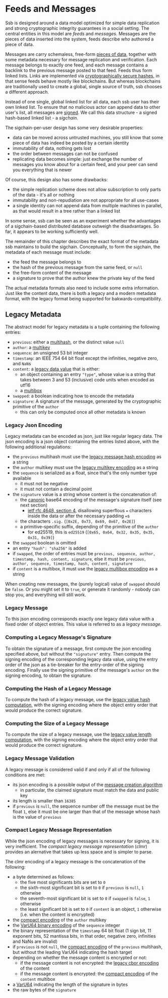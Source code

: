 # Feeds and Messages

Ssb is designed around a data model optimized for simple data replication and strong cryptographic integrity guarantees in a social setting. The central entities in this model are *feeds* and *messages*. Messages are the pieces of data inserted into the system, feeds describe *who* authored a piece of data.

Messages are carry schemaless, free-form [pieces of data](./datamodel), together with some metadata necessary for message replication and verification. Each message belongs to exactly one feed, and each message contains a backlink to the previous message posted to that feed. Feeds thus form linked lists. Links are implemented via [cryptographically secure hashes](https://en.wikipedia.org/wiki/Cryptographic_hash_function), in that sense feeds behave mostly like blockchains. But whereas blockchains are traditionally used to create a global, single source of truth, ssb chooses a different approach.

Instead of one single, global linked list for all data, each ssb user has their own linked list. To ensure that no malicious actor can append data to other user's list, all messages are [signed](https://en.wikipedia.org/wiki/Digital_signature). We call this data structure - a signed hash-based linked list - a *sigchain*.

The sigchain-per-user design has some very desirable properties:

- data can be moved across untrusted machines, you still know that some piece of data has indeed be posted by a certain identity
- immutability of data, nothing gets lost
- the order between messages can not be confused
- replicating data becomes simple: just exchange the number of messages you know about for a certain feed, and your peer can send you everything that is newer

Of course, this design also has some drawbacks:

- the simple replication scheme does not allow subscription to only parts of the data - it's all or nothing
- immutability and non-repudiation are not appropriate for all use-cases
- a single identity can not append data from multiple machines in parallel, as that would result in a tree rather than a linked list

In some sense, ssb can be seen as an experiment whether the advantages of a sigchain-based distributed database outweigh the disadvantages. So far, it appears to be working sufficiently well.

The remainder of this chapter describes the exact format of the metadata ssb maintains to build the sigchain. Conceptually, to form the sigchain, the metadata of each message must include:

- the feed the message belongs to
- the hash of the previous message from the same feed, or `null`
- the free-form content of the message
- a signature to prove that the author knew the private key of the feed

The actual metadata formats also need to include some extra information. Just like the content data, there is both a legacy and a modern metadata format, with the legacy format being supported for bakwards-compatibility.

<!-- #### HSDT Metadata
TODO insert new format here -->

## Legacy Metadata

The abstract model for legacy metadata is a tuple containing the following entries:

- `previous`: either a [multihash](./datatypes.md#multihash), or the distinct value `null`
- `author`: a [multikey](./datatypes.md#multikey)
- `sequence`: an unsigned 53 bit integer
- `timestamp`: an IEEE 754 64 bit float except the infinities, negative zero, and `NaN`s
- `content`: a [legacy data value](./datamodel.md#abstract-data-model) that is either:
  - an object containing an entry `"type"`, whose value is a string that takes between 3 and 53 (inclusive) code units when encoded as utf16
  - a [multibox](./datatypes.md#multibox)
- `swapped`: a boolean indicating how to encode the metadata
- `signature`: A signature of the message, generated by the cryptographic primitive of the `author`
  - this can only be computed once all other metadata is known

### Legacy Json Encoding

Legacy metadata can be encoded as json, just like regular legacy data. The json encoding is a json object containing the entries listed above, with the following additional regulations:

- the `previous` multihash must use the [legacy message hash encoding](./datatypes.md#multihash-legacy-encoding) as a string
- the `author` multikey must use the [legacy multikey encoding](./datatypes.md#multikey-legacy-encoding) as a string
- the `sequence` is serialized as a float, since that's the only number type available
  - it must not be negative
  - it must not contain a decimal point
- the `signature` value is a string whose content is the concatenation of:
  - the [canonic](https://tools.ietf.org/html/rfc4648#section-3.5) base64 encoding of the message's signature itself (see next section)
    - [ietf rfc 4648, section 4](https://tools.ietf.org/html/rfc4648#section-4), disallowing superflous `=` characters inside the data or after the necessary padding `=`s
  - the characters `.sig.` (`[0x2E, 0x73, 0x69, 0x67, 0x2E]`)
  - a primitive-specific suffix, depending of the primitive of the `author`
    - for ed25519, this is `ed25519` (`[0x65, 0x64, 0x32, 0x35, 0x35, 0x31, 0x39]`)
- the `swapped` boolean is omitted
- an entry `"hash": "sha256"` is added
- if `swapped`, the order of entries must be `previous, sequence, author, timestamp, hash, content, signature`, else it must be `previous, author, sequence, timestamp, hash, content, signature`
- if `content` is a multibox, it must use the [legacy multibox encoding](./datatypes.md#multibox-legacy-encoding) as a string

When creating new messages, the (purely logical) value of `swapped` should be `false`. Or you might set it to `true`, or generate it randomly - nobody can stop you, and everything will still work.

### Legacy Message

To this json encoding corresponds exactly one legacy data value with a fixed order of object entries. This value is referred to as a *legacy message*.

### Computing a Legacy Message's Signature

To obtain the signature of a message, first compute the json encoding specified above, but without the `"signature"` entry. Then compute the signing encoding of the corresponding legacy data value, using the entry order of the json as a tie-breaker for the entry-order of the signing encoding. Finally use the signing primitive of the message's `author` on the signing encoding, to obtain the signature.

### Computing the Hash of a Legacy Message

To compute the hash of a legacy message, use the [legacy value hash computation](./datamode.md/#legacy-hash-computation), with the signing encoding where the object entry order that would produce the correct signature.

### Computing the Size of a Legacy Message

To compute the size of a legacy message, use the [legacy value length computation](./datamode.md/#legacy-length-computation), with the signing encoding where the object entry order that would produce the correct signature.

### Legacy Message Validation

A legacy message is considered valid if and only if all of the following conditions are met:

- its json encoding is a possible output of the [message creation algorithm](#legacy-json-encoding)
  - in particular, the claimed signature must match the data and public key
- its length is smaller than `16385`
- if `previous` is `null`, the sequence number off the message must be the float `1`, else it must be one larger than that of the message whose hash is the value of `previous`

### Compact Legacy Message Representation

While the json encoding of legacy messages is necessary for signing, it is very inefficient. The *compact legacy message representation* (*clmr*) provides an alernative that takes up less space and is simpler to parse.

The clmr encoding of a legacy message is the concatenation of the following:

- a byte determined as follows:
  - the five most significants bits are set to `0`
  - the sixth-most significant bit is set to `0` if `previous` is `null`, `1` otherwise
  - the seventh-most significant bit is set to `0` if `swapped` is `false`, `1` otherwise
  - the least significant bit is set to `0` if `content` is an object, `1` otherwise (i.e. when the content is encrypted)
- the [compact encoding](./datatypes.md#multikey-compact-encoding) of the `author` multikey
- the [VarU64 binary encoding](./datatypes.md#varu64-binary-encoding) of the `sequence` integer
- the binary representation of the `timestamp` 64 bit float (1 sign bit, 11 exponent bits, 52 mantissa bits, in that order, negative zero, infinities and NaNs are invalid)
- if `previous` is not `null`, the [compact encoding](./datatypes.md#multihash-compact-encoding) of the `previous` multihash, but without the leading VarU64 indicating the hash target
- depending on whether the message content is encrypted or not:
  - if the message content is not encrypted: the [legacy cbor encoding](./datamodel.md#cbor-encoding) of the content
  - if the message content is encrypted: the [compact encoding](./datatypes.md#multibox-compact-encoding) of the `content` multibox
- a [VarU64](./datatypes.md#varu64-binary-encoding) indicating the length of the signature in bytes
- the raw bytes of the `signature`
